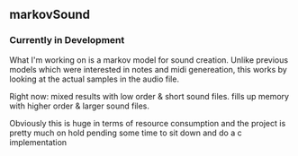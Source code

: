 ## markovSound

### Currently in Development 

What I'm working on is a markov model for sound creation. Unlike previous models which were interested in notes and midi genereation, this works by looking at the actual samples in the audio file.  

Right now: mixed results with low order & short sound files. fills up memory with higher order & larger sound files. 

Obviously this is huge in terms of resource consumption and the project is pretty much on hold pending some time to sit down and do a c implementation
